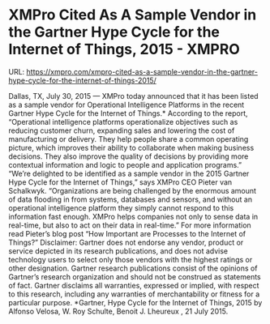 # XMPro Cited As A Sample Vendor in the Gartner Hype Cycle for the Internet of Things, 2015 - XMPRO

URL: https://xmpro.com/xmpro-cited-as-a-sample-vendor-in-the-gartner-hype-cycle-for-the-internet-of-things-2015/

Dallas, TX, July 30, 2015 — XMPro today announced that it has been listed as a sample vendor for Operational Intelligence Platforms in the recent Gartner Hype Cycle for the Internet of Things.*
According to the report, “Operational intelligence platforms operationalize objectives such as reducing customer churn, expanding sales and lowering the cost of manufacturing or delivery. They help people share a common operating picture, which improves their ability to collaborate when making business decisions. They also improve the quality of decisions by providing more contextual information and logic to people and application programs.”
“We’re delighted to be identified as a sample vendor in the 2015 Gartner Hype Cycle for the Internet of Things,” says XMPro CEO Pieter van Schalkwyk. “Organizations are being challenged by the enormous amount of data flooding in from systems, databases and sensors, and without an operational intelligence platform they simply cannot respond to this information fast enough. XMPro helps companies not only to sense data in real-time, but also to act on their data in real-time.”
For more information read Pieter’s blog post “How Important are Processes to the Internet of Things?”
Disclaimer:
Gartner does not endorse any vendor, product or service depicted in its research publications, and does not advise technology users to select only those vendors with the highest ratings or other designation. Gartner research publications consist of the opinions of Gartner’s research organization and should not be construed as statements of fact. Gartner disclaims all warranties, expressed or implied, with respect to this research, including any warranties of merchantability or fitness for a particular purpose.
*Gartner, Hype Cycle for the Internet of Things, 2015 by Alfonso Velosa, W. Roy Schulte, Benoit J. Lheureux , 21 July 2015. 